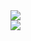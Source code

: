 <img src="https://capsule-render.vercel.app/api?type=wave&color=auto&height=300&section=header&text=helloworld%20&fontSize=90" />
<div>
<a href="mailto:whdudtjr0@gmail.com"><img src="https://https://img.shields.io/badge/Gmail-EA4335?style=flat-square&logo=Gmail&logo&logoColor=white&link=mailto:whdudtjr0@gmail.com"/></a>
</div>
